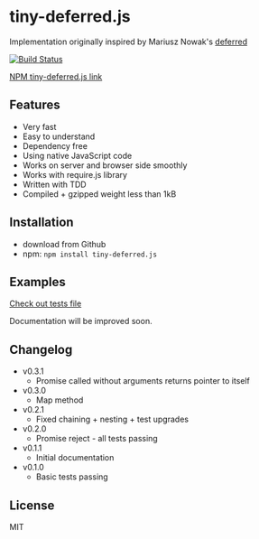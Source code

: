 tiny-deferred.js
=========

Implementation originally inspired by Mariusz Nowak's [deferred](https://github.com/medikoo/deferred)

[![Build Status](https://travis-ci.org/Sahadar/tiny-deferred.js.svg?branch=master)](https://travis-ci.org/Sahadar/tiny-deferred.js)

[NPM tiny-deferred.js link](https://npmjs.org/package/tiny-deferred.js)

## Features

* Very fast
* Easy to understand
* Dependency free
* Using native JavaScript code
* Works on server and browser side smoothly
* Works with require.js library
* Written with TDD
* Compiled + gzipped weight less than 1kB

## Installation
* download from Github
* npm: `npm install tiny-deferred.js`

## Examples

[Check out tests file](https://github.com/Sahadar/tiny-deferred.js/blob/master/test/test.js)

Documentation will be improved soon.

## Changelog
* v0.3.1
	* Promise called without arguments returns pointer to itself
* v0.3.0
	* Map method
* v0.2.1
	* Fixed chaining + nesting + test upgrades
* v0.2.0
	* Promise reject - all tests passing
* v0.1.1
	* Initial documentation
* v0.1.0
	* Basic tests passing

## License

MIT